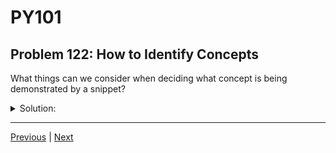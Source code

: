 # PY101
## Problem 122: How to Identify Concepts

What things can we consider when deciding what concept is being demonstrated by a snippet?

<details>
<summary>Solution:</summary>

**Key indicators to look for:**

1. **Output** - What is printed or returned? Why is it that value and not something else?

2. **Errors being thrown** - If code raises an error, what concept explains why?
   - `NameError` → Scope issues
   - `UnboundLocalError` → Global/local variable confusion
   - `TypeError` → Wrong number of arguments, immutability
   - `IndexError` → List access issues

3. **Comments** - Especially comments showing:
   - Expected output vs actual output
   - Questions about what will happen
   - Explanations of unexpected behavior

4. **Unexpected behavior** - When code doesn't do what you might first expect:
   - A variable doesn't change when you think it should
   - Multiple variables seem to affect each other
   - A value persists when you thought it would reset

**Examples:**

```python
# Output indicates the concept:
x = [1, 2, 3]
y = x
y.append(4)
print(x)  # [1, 2, 3, 4] - Why did x change?
# Concept: Variables as pointers
```

```python
# Error indicates the concept:
def increment():
    counter += 1  # UnboundLocalError
# Concept: Global/local scope rules
```

```python
# Comment hints at the concept:
my_list = [1, 2, 3]
function(my_list)
print(my_list)  # Why did the list change?
# Concept: Pass by object reference / Mutation
```

**Strategy:**
1. Run the code and observe the actual behavior
2. Ask "Why did it do that instead of something else?"
3. The answer to that question is usually the concept

</details>

---

[Previous](121.md) | [Next](123.md)

